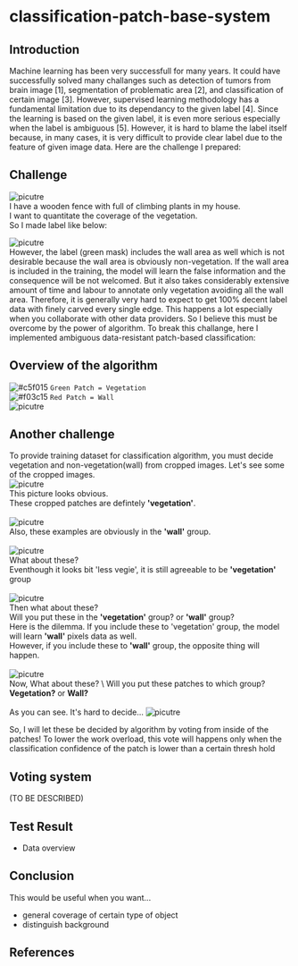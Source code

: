 # classification-patch-base-system

## Introduction
Machine learning has been very successfull for many years. It could have successfully solved many challanges such as detection of tumors from brain image [1], segmentation of problematic area [2], and classification of certain image [3]. However, supervised learning methodology has a fundamental limitation due to its dependancy to the given label [4]. Since the learning is based on the given label, it is even more serious especially when the label is ambiguous [5]. However, it is hard to blame the label itself because, in many cases, it is very difficult to provide clear label due to the feature of given image data. Here are the challenge I prepared:

## Challenge

![picutre](https://github.com/boguss1225/classification-patch-base/blob/main/screenshot/original_img.png) \
I have a wooden fence with full of climbing plants in my house. \
I want to quantitate the coverage of the vegetation. \
So I made label like below:

![picutre](https://github.com/boguss1225/classification-patch-base/blob/main/screenshot/lable_img.png) \
However, the label (green mask) includes the wall area as well which is not desirable because the wall area is obviously non-vegetation. If the wall area is included in the training, the model will learn the false information and the consequence will be not welcomed. But it also takes considerably extensive amount of time and labour to annotate only vegetation avoiding all the wall area. Therefore, it is generally very hard to expect to get 100% decent label data with finely carved every single edge. This happens a lot especially when you collaborate with other data providers. So I believe this must be overcome by the power of algorithm. To break this challange, here I implemented ambiguous data-resistant patch-based classification:

## Overview of the algorithm
![#c5f015](https://placehold.co/15x15/c5f015/c5f015.png) `Green Patch = Vegetation` \
![#f03c15](https://placehold.co/15x15/f03c15/f03c15.png) `Red Patch = Wall` \
![picutre](https://github.com/boguss1225/classification-patch-base/blob/main/screenshot/classify_example.gif)

## Another challenge
To provide training dataset for classification algorithm, you must decide vegetation and non-vegetation(wall) from cropped images. Let's see some of the cropped images. \
![picutre](https://github.com/boguss1225/classification-patch-base/blob/main/screenshot/type1.png) \
This picture looks obvious. \
These cropped patches are defintely **'vegetation'**. \
\
![picutre](https://github.com/boguss1225/classification-patch-base/blob/main/screenshot/background.png) \
Also, these examples are obviously in the **'wall'** group. \
\
![picutre](https://github.com/boguss1225/classification-patch-base/blob/main/screenshot/type2.png) \
What about these? \
Eventhough it looks bit 'less vegie', it is still agreeable to be **'vegetation'** group \
\
![picutre](https://github.com/boguss1225/classification-patch-base/blob/main/screenshot/type3.png) \
Then what about these? \
Will you put these in the **'vegetation'** group? or **'wall'** group? \
Here is the dilemma. If you include these to 'vegetation' group, the model will learn **'wall'** pixels data as well.\
However, if you include these to **'wall'** group, the opposite thing will happen. \
\
![picutre](https://github.com/boguss1225/classification-patch-base/blob/main/screenshot/type4.png) \
Now, What about these? \ 
Will you put these patches to which group? **Vegetation?** or **Wall?** \
\
As you can see. It's hard to decide...
![picutre](https://github.com/boguss1225/classification-patch-base/blob/main/screenshot/meme.png)

So, I will let these be decided by algorithm by voting from inside of the patches!
To lower the work overload, this vote will happens only when the classification confidence of the patch is lower than a certain thresh hold

## Voting system 
(TO BE DESCRIBED)

## Test Result
* Data overview

## Conclusion
This would be useful when you want...
* general coverage of certain type of object
* distinguish background

## References
